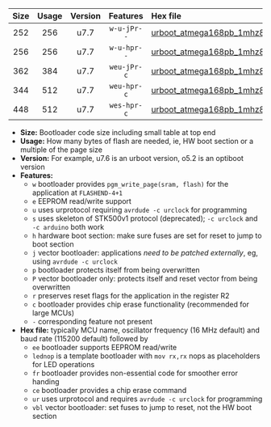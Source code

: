 |Size|Usage|Version|Features|Hex file|
|:-:|:-:|:-:|:-:|:--|
|252|256|u7.7|`w-u-jPr--`|[urboot_atmega168pb_1mhz8432_19200bps_lednop_ur_vbl.hex](https://raw.githubusercontent.com/stefanrueger/urboot.hex/main/mcus/atmega168pb/fcpu_1mhz8432/19200_bps/urboot_atmega168pb_1mhz8432_19200bps_lednop_ur_vbl.hex)|
|256|256|u7.7|`w-u-hpr--`|[urboot_atmega168pb_1mhz8432_19200bps_lednop_fr_ur.hex](https://raw.githubusercontent.com/stefanrueger/urboot.hex/main/mcus/atmega168pb/fcpu_1mhz8432/19200_bps/urboot_atmega168pb_1mhz8432_19200bps_lednop_fr_ur.hex)|
|362|384|u7.7|`weu-jPr-c`|[urboot_atmega168pb_1mhz8432_19200bps_ee_lednop_fr_ce_ur_vbl.hex](https://raw.githubusercontent.com/stefanrueger/urboot.hex/main/mcus/atmega168pb/fcpu_1mhz8432/19200_bps/urboot_atmega168pb_1mhz8432_19200bps_ee_lednop_fr_ce_ur_vbl.hex)|
|344|512|u7.7|`weu-hpr-c`|[urboot_atmega168pb_1mhz8432_19200bps_ee_lednop_fr_ce_ur.hex](https://raw.githubusercontent.com/stefanrueger/urboot.hex/main/mcus/atmega168pb/fcpu_1mhz8432/19200_bps/urboot_atmega168pb_1mhz8432_19200bps_ee_lednop_fr_ce_ur.hex)|
|448|512|u7.7|`wes-hpr-c`|[urboot_atmega168pb_1mhz8432_19200bps_ee_lednop_fr_ce.hex](https://raw.githubusercontent.com/stefanrueger/urboot.hex/main/mcus/atmega168pb/fcpu_1mhz8432/19200_bps/urboot_atmega168pb_1mhz8432_19200bps_ee_lednop_fr_ce.hex)|

- **Size:** Bootloader code size including small table at top end
- **Usage:** How many bytes of flash are needed, ie, HW boot section or a multiple of the page size
- **Version:** For example, u7.6 is an urboot version, o5.2 is an optiboot version
- **Features:**
  + `w` bootloader provides `pgm_write_page(sram, flash)` for the application at `FLASHEND-4+1`
  + `e` EEPROM read/write support
  + `u` uses urprotocol requiring `avrdude -c urclock` for programming
  + `s` uses skeleton of STK500v1 protocol (deprecated); `-c urclock` and `-c arduino` both work
  + `h` hardware boot section: make sure fuses are set for reset to jump to boot section
  + `j` vector bootloader: applications *need to be patched externally*, eg, using `avrdude -c urclock`
  + `p` bootloader protects itself from being overwritten
  + `P` vector bootloader only: protects itself and reset vector from being overwritten
  + `r` preserves reset flags for the application in the register R2
  + `c` bootloader provides chip erase functionality (recommended for large MCUs)
  + `-` corresponding feature not present
- **Hex file:** typically MCU name, oscillator frequency (16 MHz default) and baud rate (115200 default) followed by
  + `ee` bootloader supports EEPROM read/write
  + `lednop` is a template bootloader with `mov rx,rx` nops as placeholders for LED operations
  + `fr` bootloader provides non-essential code for smoother error handing
  + `ce` bootloader provides a chip erase command
  + `ur` uses urprotocol and requires `avrdude -c urclock` for programming
  + `vbl` vector bootloader: set fuses to jump to reset, not the HW boot section
